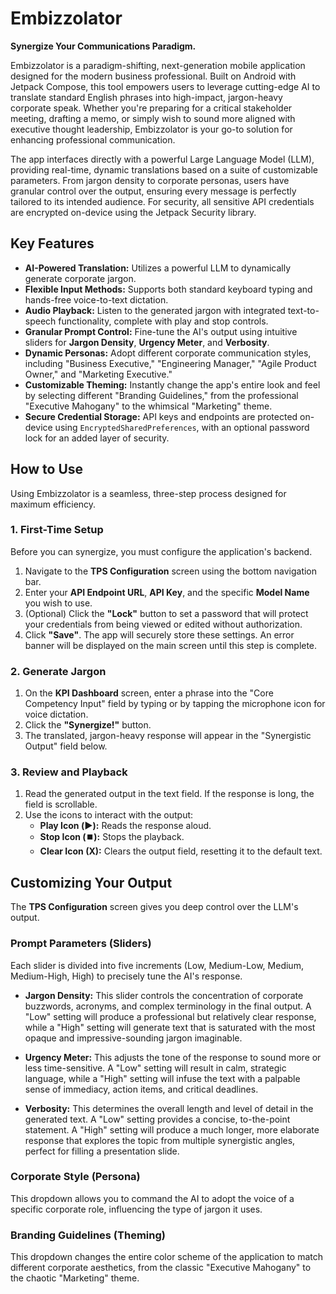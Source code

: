 # Embizzolator

**Synergize Your Communications Paradigm.**

Embizzolator is a paradigm-shifting, next-generation mobile application designed for the modern business professional. Built on Android with Jetpack Compose, this tool empowers users to leverage cutting-edge AI to translate standard English phrases into high-impact, jargon-heavy corporate speak. Whether you're preparing for a critical stakeholder meeting, drafting a memo, or simply wish to sound more aligned with executive thought leadership, Embizzolator is your go-to solution for enhancing professional communication.

The app interfaces directly with a powerful Large Language Model (LLM), providing real-time, dynamic translations based on a suite of customizable parameters. From jargon density to corporate personas, users have granular control over the output, ensuring every message is perfectly tailored to its intended audience. For security, all sensitive API credentials are encrypted on-device using the Jetpack Security library.

## Key Features

* **AI-Powered Translation:** Utilizes a powerful LLM to dynamically generate corporate jargon.
* **Flexible Input Methods:** Supports both standard keyboard typing and hands-free voice-to-text dictation.
* **Audio Playback:** Listen to the generated jargon with integrated text-to-speech functionality, complete with play and stop controls.
* **Granular Prompt Control:** Fine-tune the AI's output using intuitive sliders for **Jargon Density**, **Urgency Meter**, and **Verbosity**.
* **Dynamic Personas:** Adopt different corporate communication styles, including "Business Executive," "Engineering Manager," "Agile Product Owner," and "Marketing Executive."
* **Customizable Theming:** Instantly change the app's entire look and feel by selecting different "Branding Guidelines," from the professional "Executive Mahogany" to the whimsical "Marketing" theme.
* **Secure Credential Storage:** API keys and endpoints are protected on-device using `EncryptedSharedPreferences`, with an optional password lock for an added layer of security.

## How to Use

Using Embizzolator is a seamless, three-step process designed for maximum efficiency.

### 1. First-Time Setup
Before you can synergize, you must configure the application's backend.
1.  Navigate to the **TPS Configuration** screen using the bottom navigation bar.
2.  Enter your **API Endpoint URL**, **API Key**, and the specific **Model Name** you wish to use.
3.  (Optional) Click the **"Lock"** button to set a password that will protect your credentials from being viewed or edited without authorization.
4.  Click **"Save"**. The app will securely store these settings. An error banner will be displayed on the main screen until this step is complete.

### 2. Generate Jargon
1.  On the **KPI Dashboard** screen, enter a phrase into the "Core Competency Input" field by typing or by tapping the microphone icon for voice dictation.
2.  Click the **"Synergize!"** button.
3.  The translated, jargon-heavy response will appear in the "Synergistic Output" field below.

### 3. Review and Playback
1.  Read the generated output in the text field. If the response is long, the field is scrollable.
2.  Use the icons to interact with the output:
    * **Play Icon (▶️):** Reads the response aloud.
    * **Stop Icon (⏹️):** Stops the playback.
    * **Clear Icon (X):** Clears the output field, resetting it to the default text.

## Customizing Your Output

The **TPS Configuration** screen gives you deep control over the LLM's output.

### Prompt Parameters (Sliders)
Each slider is divided into five increments (Low, Medium-Low, Medium, Medium-High, High) to precisely tune the AI's response.

* **Jargon Density:** This slider controls the concentration of corporate buzzwords, acronyms, and complex terminology in the final output. A "Low" setting will produce a professional but relatively clear response, while a "High" setting will generate text that is saturated with the most opaque and impressive-sounding jargon imaginable.

* **Urgency Meter:** This adjusts the tone of the response to sound more or less time-sensitive. A "Low" setting will result in calm, strategic language, while a "High" setting will infuse the text with a palpable sense of immediacy, action items, and critical deadlines.

* **Verbosity:** This determines the overall length and level of detail in the generated text. A "Low" setting provides a concise, to-the-point statement. A "High" setting will produce a much longer, more elaborate response that explores the topic from multiple synergistic angles, perfect for filling a presentation slide.

### Corporate Style (Persona)
This dropdown allows you to command the AI to adopt the voice of a specific corporate role, influencing the type of jargon it uses.

### Branding Guidelines (Theming)
This dropdown changes the entire color scheme of the application to match different corporate aesthetics, from the classic "Executive Mahogany" to the chaotic "Marketing" theme.
